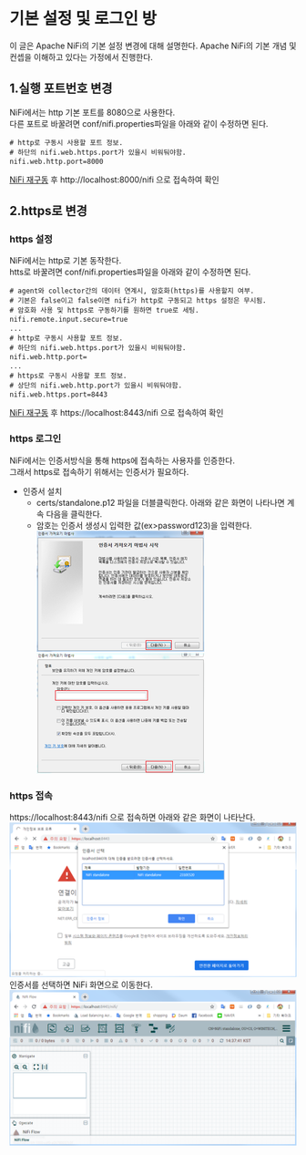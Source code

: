 # 기본 설정 및 로그인 방
이 글은 Apache NiFi의 기본 설정 변경에 대해 설명한다. 
Apache NiFi의 기본 개념 및 컨셉을 이해하고 있다는 가정에서 진행한다.

## 1.실행 포트번호 변경
NiFi에서는 http 기본 포트를 8080으로 사용한다.<br/>
다른 포트로 바꿀려면 conf/nifi.properties파일을 아래와 같이 수정하면 된다.
```properties
# http로 구동시 사용할 포트 정보.
# 하단의 nifi.web.https.port가 있을시 비워둬야함.
nifi.web.http.port=8000
```
[NiFi 재구동](http://59.25.178.122:9000/sokangmin/winitech-nifi/blob/master/README.md#nifi-standalone-install) 후 http://localhost:8000/nifi 으로 접속하여 확인 

## 2.https로 변경
### https 설정
NiFi에서는 http로 기본 동작한다.<br/>
htts로 바꿀려면 conf/nifi.properties파일을 아래와 같이 수정하면 된다.
```properties
# agent와 collector간의 데이터 연계시, 암호화(https)를 사용할지 여부.
# 기본은 false이고 false이면 nifi가 http로 구동되고 https 설정은 무시됨.
# 암호화 사용 및 https로 구동하기를 원하면 true로 세팅.
nifi.remote.input.secure=true
...
# http로 구동시 사용할 포트 정보.
# 하단의 nifi.web.https.port가 있을시 비워둬야함.
nifi.web.http.port=
...
# https로 구동시 사용할 포트 정보.
# 상단의 nifi.web.http.port가 있을시 비워둬야함.
nifi.web.https.port=8443
```
[NiFi 재구동](http://59.25.178.122:9000/sokangmin/winitech-nifi/blob/master/README.md#nifi-standalone-install) 후 https://localhost:8443/nifi 으로 접속하여 확인
### https 로그인
NiFi에서는 인증서방식을 통해 https에 접속하는 사용자를 인증한다.<br/>
그래서 https로 접속하기 위해서는 인증서가 필요하다.
- 인증서 설치
    - certs/standalone.p12 파일을 더블클릭한다. 아래와 같은 화면이 나타나면 계속 다음을 클릭한다.
    - 암호는 인증서 생성시 입력한 값(ex>password123)을 입력한다.<br/>
<img src="../image/image6.png"></img><img src="../image/image7.png"></img>

### https 접속
https://localhost:8443/nifi 으로 접속하면 아래와 같은 화면이 나타난다.<br/>
<img src="../image/image8.png"></img><br/>
인증서를 선택하면 NiFi 화면으로 이동한다.<br/>
<img src="../image/image9.png"></img>
